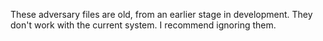 These adversary files are old, from an earlier stage in development. They don't work with the current system. I recommend ignoring them.
